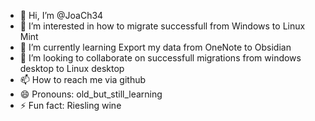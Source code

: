 - 👋 Hi, I’m @JoaCh34
- 👀 I’m interested in how to migrate successfull from Windows to Linux Mint
- 🌱 I’m currently learning Export my data from OneNote to Obsidian
- 💞️ I’m looking to collaborate on successfull migrations from windows desktop to Linux desktop
- 📫 How to reach me via github
- 😄 Pronouns: old_but_still_learning
- ⚡ Fun fact: Riesling wine

<!---
JoaCh34/JoaCh34 is a ✨ special ✨ repository because its `README.md` (this file) appears on your GitHub profile.
You can click the Preview link to take a look at your changes.
--->
